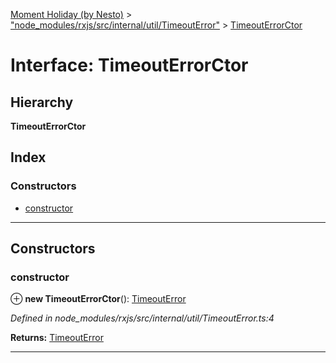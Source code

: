 [Moment Holiday (by Nesto)](../README.md) > ["node_modules/rxjs/src/internal/util/TimeoutError"](../modules/_node_modules_rxjs_src_internal_util_timeouterror_.md) > [TimeoutErrorCtor](../interfaces/_node_modules_rxjs_src_internal_util_timeouterror_.timeouterrorctor.md)

# Interface: TimeoutErrorCtor

## Hierarchy

**TimeoutErrorCtor**

## Index

### Constructors

* [constructor](_node_modules_rxjs_src_internal_util_timeouterror_.timeouterrorctor.md#constructor)

---

## Constructors

<a id="constructor"></a>

###  constructor

⊕ **new TimeoutErrorCtor**(): [TimeoutError](_node_modules_rxjs_src_internal_util_timeouterror_.timeouterror.md)

*Defined in node_modules/rxjs/src/internal/util/TimeoutError.ts:4*

**Returns:** [TimeoutError](_node_modules_rxjs_src_internal_util_timeouterror_.timeouterror.md)

___

